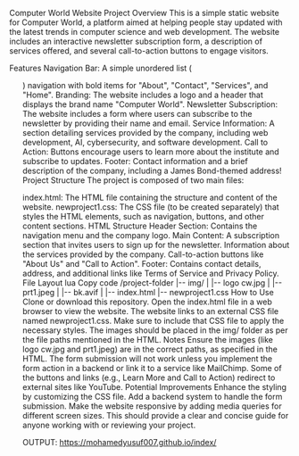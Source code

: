 Computer World Website
Project Overview
This is a simple static website for Computer World, a platform aimed at helping people stay updated with the latest trends in computer science and web development. The website includes an interactive newsletter subscription form, a description of services offered, and several call-to-action buttons to engage visitors.

Features
Navigation Bar: A simple unordered list (<ul>) navigation with bold items for "About", "Contact", "Services", and "Home".
Branding: The website includes a logo and a header that displays the brand name "Computer World".
Newsletter Subscription: The website includes a form where users can subscribe to the newsletter by providing their name and email.
Service Information: A section detailing services provided by the company, including web development, AI, cybersecurity, and software development.
Call to Action: Buttons encourage users to learn more about the institute and subscribe to updates.
Footer: Contact information and a brief description of the company, including a James Bond-themed address!
Project Structure
The project is composed of two main files:

index.html: The HTML file containing the structure and content of the website.
newproject1.css: The CSS file (to be created separately) that styles the HTML elements, such as navigation, buttons, and other content sections.
HTML Structure
Header Section:
Contains the navigation menu and the company logo.
Main Content:
A subscription section that invites users to sign up for the newsletter.
Information about the services provided by the company.
Call-to-action buttons like "About Us" and "Call to Action".
Footer:
Contains contact details, address, and additional links like Terms of Service and Privacy Policy.
File Layout
lua
Copy code
/project-folder
|-- img/
|   |-- logo cw.jpg
|   |-- prt1.jpeg
|   |-- bk.avif
|
|-- index.html
|-- newproject1.css
How to Use
Clone or download this repository.
Open the index.html file in a web browser to view the website.
The website links to an external CSS file named newproject1.css. Make sure to include that CSS file to apply the necessary styles.
The images should be placed in the img/ folder as per the file paths mentioned in the HTML.
Notes
Ensure the images (like logo cw.jpg and prt1.jpeg) are in the correct paths, as specified in the HTML.
The form submission will not work unless you implement the form action in a backend or link it to a service like MailChimp.
Some of the buttons and links (e.g., Learn More and Call to Action) redirect to external sites like YouTube.
Potential Improvements
Enhance the styling by customizing the CSS file.
Add a backend system to handle the form submission.
Make the website responsive by adding media queries for different screen sizes.
This should provide a clear and concise guide for anyone working with or reviewing your project.










OUTPUT:  https://mohamedyusuf007.github.io/index/
